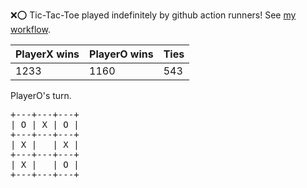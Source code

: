 :x::o: Tic-Tac-Toe played indefinitely by github action runners! See [my workflow](.github/workflows/play.yaml).

|PlayerX wins|PlayerO wins|Ties|
|-|-|-|
|1233|1160|543|

PlayerO's turn.

<pre>
+---+---+---+
| O | X | O |
+---+---+---+
| X |   | X |
+---+---+---+
| X |   | O |
+---+---+---+
</pre>